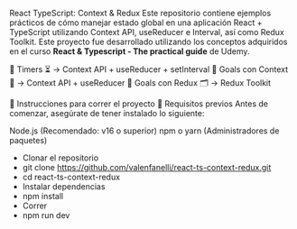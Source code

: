 React TypeScript: Context & Redux
Este repositorio contiene ejemplos prácticos de cómo manejar estado global en una aplicación React + TypeScript utilizando Context API, useReducer e Interval, así como Redux Toolkit.
Este proyecto fue desarrollado utilizando los conceptos adquiridos en el curso **React & Typescript - The practical guide** de Udemy.

🔹 Timers ⏳ → Context API + useReducer + setInterval
🔹 Goals con Context 🎯 → Context API + useReducer
🔹 Goals con Redux 🗂️ → Redux Toolkit

🚀 Instrucciones para correr el proyecto
🔹 Requisitos previos
Antes de comenzar, asegúrate de tener instalado lo siguiente:

Node.js (Recomendado: v16 o superior)
npm o yarn (Administradores de paquetes)

- Clonar el repositorio
-   git clone https://github.com/valenfanelli/react-ts-context-redux.git
-   cd react-ts-context-redux
- Instalar dependencias
-   npm install
- Correr
-   npm run dev

